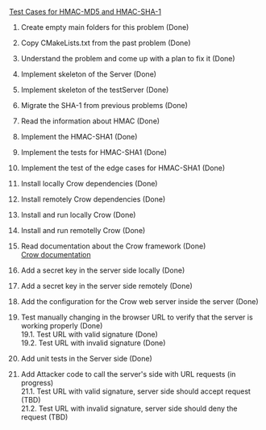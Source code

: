 [Test Cases for HMAC-MD5 and HMAC-SHA-1](https://datatracker.ietf.org/doc/html/rfc2202)


1. Create empty main folders for this problem (Done)  
2. Copy CMakeLists.txt from the past problem (Done)  
3. Understand the problem and come up with a plan to fix it (Done)  
4. Implement skeleton of the Server (Done)  
5. Implement skeleton of the testServer (Done)  
6. Migrate the SHA-1 from previous problems (Done)  
7. Read the information about HMAC (Done)  
8. Implement the HMAC-SHA1 (Done)  
9. Implement the tests for HMAC-SHA1 (Done)  
10. Implement the test of the edge cases for HMAC-SHA1 (Done)  
11. Install locally Crow dependencies (Done)  
12. Install remotely Crow dependencies (Done)  
13. Install and run locally Crow (Done)  
14. Install and run remotelly Crow (Done)  
15. Read documentation about the Crow framework (Done)  
    [Crow documentation](https://crowcpp.org/master/guides/)  
16. Add a secret key in the server side locally (Done)  
17. Add a secret key in the server side remotely (Done)  

18. Add the configuration for the Crow web server inside the server (Done)  

19. Test manually changing in the browser URL to verify that the server is working properly (Done)  
    19.1. Test URL with valid signature (Done)  
    19.2. Test URL with invalid signature (Done)

20. Add unit tests in the Server side (Done)

21. Add Attacker code to call the server's side with URL requests (in progress)  
    21.1. Test URL with valid signature, server side should accept request (TBD)  
    21.2. Test URL with invalid signature, server side should deny the request (TBD)  
